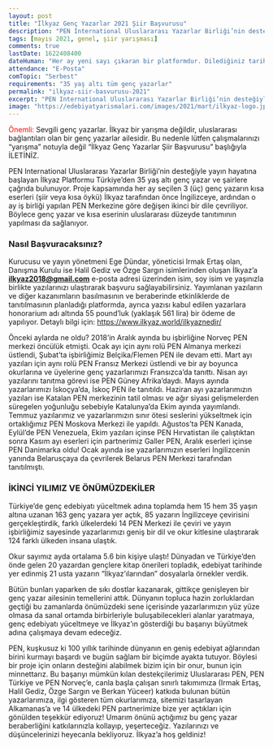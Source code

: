 ```yaml
---
layout: post
title: "İlkyaz Genç Yazarlar 2021 Şiir Başvurusu"
description: "PEN International Uluslararası Yazarlar Birliği’nin desteğiyle yayın hayatına başlayan İlkyaz Platformu Türkiye’den 35 yaş altı genç yazar ve şairlere çağrıda bulunuyor."
tags: [mayıs 2021, genel, şiir yarışması]
comments: true
lastDate: 1622408400    
dateHuman: "Her ay yeni sayı çıkaran bir platformdur. Dilediğiniz tarihte katılabilirsiniz."
attendance: "E-Posta"
comTopic: "Serbest"
requirements: "35 yaş altı tüm genç yazarlar"
permalink: "ilkyaz-siir-basvurusu-2021"
excerpt: "PEN International Uluslararası Yazarlar Birliği’nin desteğiyle yayın hayatına başlayan İlkyaz Platformu Türkiye’den 35 yaş altı genç yazar ve şairlere çağrıda bulunuyor."
image: "https://edebiyatyarismalari.com/images/2021/mart/ilkyaz-logo.jpg"
---
```


<span style="color:red">Önemli:</span> Sevgili genç yazarlar. İlkyaz bir yarışma değildir, uluslararası bağlantıları olan bir genç yazarlar ailesidir. Bu nedenle lütfen çalışmalarınızı “yarışma” notuyla değil “İlkyaz Genç Yazarlar Şiir Başvurusu” başlığıyla İLETİNİZ.  

PEN International Uluslararası Yazarlar Birliği’nin desteğiyle yayın hayatına başlayan İlkyaz Platformu Türkiye’den 35 yaş altı genç yazar ve şairlere çağrıda bulunuyor. Proje kapsamında her ay seçilen 3 (üç) genç yazarın kısa eserleri (şiir veya kısa öykü) İlkyaz tarafından önce İngilizceye, ardından o ay iş birliği yapılan PEN Merkezine göre değişen ikinci bir dile çevriliyor. Böylece genç yazar ve kısa eserinin uluslararası düzeyde tanıtımının yapılması da sağlanıyor.  

### Nasıl Başvuracaksınız?
Kurucusu ve yayın yönetmeni Ege Dündar, yöneticisi Irmak Ertaş olan, Danışma Kurulu ise Halil Gediz ve Özge Sargın isimlerinden oluşan İlkyaz’a **ilkyaz2018@gmail.com** e-posta adresi üzerinden isim, soy isim ve yaşınızla birlikte yazılarınızı ulaştırarak başvuru sağlayabilirsiniz. Yayımlanan yazıların ve diğer kazanımların basılmasının ve beraberinde etkinliklerde de tanıtılmasının planladığı platformda, ayrıca yazısı kabul edilen yazarlara honorarium adı altında 55 pound’luk (yaklaşık 561 lira) bir ödeme de yapılıyor. Detaylı bilgi için: https://www.ilkyaz.world/ilkyaznedir/  

Önceki aylarda ne oldu? 2018’in Aralık ayında bu işbirliğine Norveç PEN merkezi öncülük etmişti. Ocak ayı için aynı rolü PEN Almanya merkezi üstlendi, Şubat’ta işbirliğimiz Belçika/Flemen PEN ile devam etti. Mart ayı yazıları için aynı rolü PEN Fransız Merkezi üstlendi ve bir ay boyunca okurlarına ve üyelerine genç yazarlarımızı Fransızca’da tanıttı. Nisan ayı yazılarını tanıtma görevi ise PEN Güney Afrika’daydı. Mayıs ayında yazarlarımızı İskoçya’da, İskoç PEN ile tanıtıldı. Haziran ayı yazarlarımızın yazıları ise Katalan PEN merkezinin tatil olması ve ağır siyasi gelişmelerden süregelen yoğunluğu sebebiyle Katalunya’da Ekim ayında yayımlandı. Temmuz yazılarımız ve yazarlarımızın sınır ötesi seslerini yükseltmek için ortaklığımız PEN Moskova Merkezi ile yapıldı. Ağustos’ta PEN Kanada, Eylül’de PEN Venezuela, Ekim yazıları içinse PEN Hırvatistan ile çalıştıktan sonra Kasım ayı eserleri için partnerimiz Galler PEN, Aralık eserleri içinse PEN Danimarka oldu! Ocak ayında ise yazarlarımızın eserleri İngilizcenin yanında Belarusçaya da çevrilerek Belarus PEN Merkezi tarafından tanıtılmıştı.  

### İKİNCİ YILIMIZ VE ÖNÜMÜZDEKİLER
Türkiye’de genç edebiyatı yüceltmek adına toplamda hem 15 hem 35 yaşın altına uzanan 163 genç yazara yer açtık, 85 yazarın İngilizceye çevirisini gerçekleştirdik, farklı ülkelerdeki 14 PEN Merkezi ile çeviri ve yayın işbirliğimiz sayesinde yazarlarımızı geniş bir dil ve okur kitlesine ulaştırarak 124 farklı ülkeden insana ulaştık.  

Okur sayımız ayda ortalama 5.6 bin kişiye ulaştı! Dünyadan ve Türkiye’den önde gelen 20 yazardan gençlere kitap önerileri topladık, edebiyat tarihinde yer edinmiş 21 usta yazarın “İlkyaz’ılarından” dosyalarla örnekler verdik.  

Bütün bunları yaparken de sıkı dostlar kazanarak, gittikçe genişleyen bir genç yazar ailesinin temellerini attık. Dünyanın topluca hazin zorluklardan geçtiği bu zamanlarda önümüzdeki sene içerisinde yazarlarımızın yüz yüze olmasa da sanal ortamda birbirleriyle buluşabilecekleri alanlar yaratmaya, genç edebiyatı yüceltmeye ve İlkyaz’ın gösterdiği bu başarıyı büyütmek adına çalışmaya devam edeceğiz.  

PEN, kuşkusuz ki 100 yıllık tarihinde dünyanın en geniş edebiyat ağlarından birini kurmayı başardı ve bugün sağlam bir biçimde ayakta tutuyor. Böylesi bir proje için onların desteğini alabilmek bizim için bir onur, bunun için minnettarız. Bu başarıyı mümkün kılan destekçilerimiz Uluslararası PEN, PEN Türkiye ve PEN Norveç’e, canla başla çalışan sınırlı takımımıza (Irmak Ertaş, Halil Gediz, Özge Sargın ve Berkan Yüceer) katkıda bulunan bütün yazarlarımıza, ilgi gösteren tüm okurlarımıza, sitemizi tasarlayan Alkamanas’a ve 14 ülkedeki PEN partnerimize bize yer açtıkları için gönülden teşekkür ediyoruz! Umarım önünü açtığımız bu genç yazar beraberliğini katkılarınızla kollayıp, yeşerteceğiz. Yazılarınızı ve düşüncelerinizi heyecanla bekliyoruz. İlkyaz’a hoş geldiniz!
